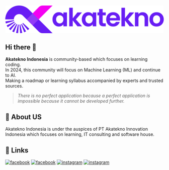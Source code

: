 
![Logo](https://raw.githubusercontent.com/AkateknoID/.github/main/profile/Akatekno-Landscape.png)


## Hi there 👋

**Akatekno Indonesia** is community-based which focuses on learning coding.\
In 2024, this community will focus on Machine Learning (ML) and continue to AI.\
Making a roadmap or learning syllabus accompanied by experts and trusted sources.
> *There is no perfect application because a perfect application is impossible because it cannot be developed further.*
## 🚀 About US

Akatekno Indonesia is under the auspices of PT Akatekno Innovation Indonesia which focuses on learning, IT consulting and software house.


## 🔗 Links
[![facebook](https://img.shields.io/badge/Email-Akatekno-681DF4?style=for-the-badge&logo=gmail&logoColor=white)](mailto:support@akatekno.id)
[![facebook](https://img.shields.io/badge/Facebook-1877F2?style=for-the-badge&logo=facebook&logoColor=white)](https://www.facebook.com/profile.php?id=100092357754047)
[![instagram](https://img.shields.io/badge/Instagram-E4405F?style=for-the-badge&logo=instagram&logoColor=white)](https://www.instagram.com/akatekno.id)
[![instagram](https://img.shields.io/badge/Twitter-1DA1F2?style=for-the-badge&logo=twitter&logoColor=white)](https://x.com/akatekno)

<!--
**Here are some ideas to get you started:**

🙋‍♀️ A short introduction - what is your organization all about?
🌈 Contribution guidelines - how can the community get involved?
👩‍💻 Useful resources - where can the community find your docs? Is there anything else the community should know?
🍿 Fun facts - what does your team eat for breakfast?
🧙 Remember, you can do mighty things with the power of [Markdown](https://docs.github.com/github/writing-on-github/getting-started-with-writing-and-formatting-on-github/basic-writing-and-formatting-syntax)
-->
